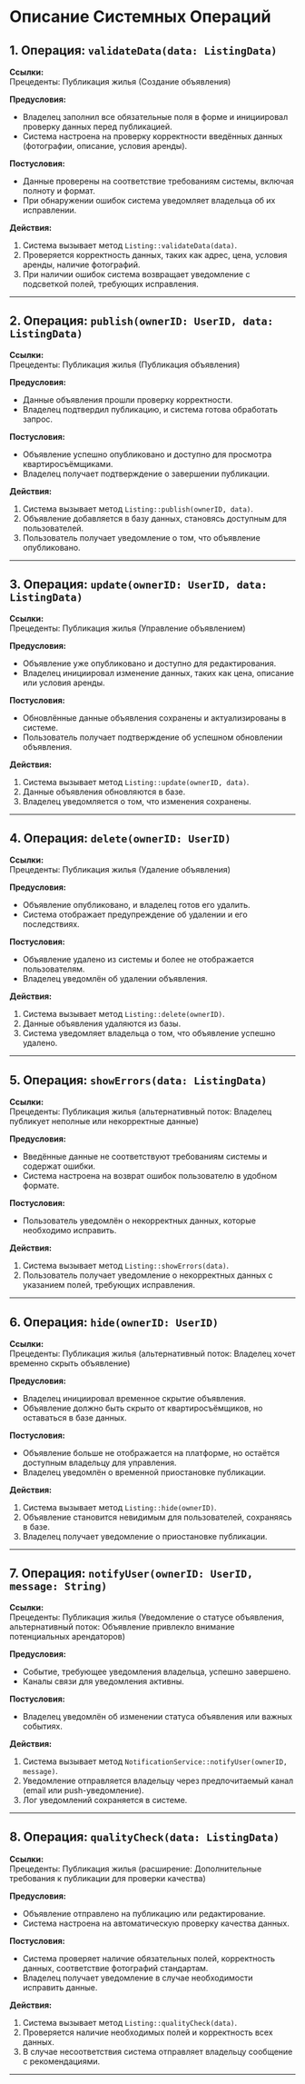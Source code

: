# Описание Системных Операций

## 1. Операция: `validateData(data: ListingData)`

**Ссылки:**  
Прецеденты: Публикация жилья (Создание объявления)

**Предусловия:**
- Владелец заполнил все обязательные поля в форме и инициировал проверку данных перед публикацией.
- Система настроена на проверку корректности введённых данных (фотографии, описание, условия аренды).

**Постусловия:**
- Данные проверены на соответствие требованиям системы, включая полноту и формат.
- При обнаружении ошибок система уведомляет владельца об их исправлении.

**Действия:**
1. Система вызывает метод `Listing::validateData(data)`.
2. Проверяется корректность данных, таких как адрес, цена, условия аренды, наличие фотографий.
3. При наличии ошибок система возвращает уведомление с подсветкой полей, требующих исправления.

---

## 2. Операция: `publish(ownerID: UserID, data: ListingData)`

**Ссылки:**  
Прецеденты: Публикация жилья (Публикация объявления)

**Предусловия:**
- Данные объявления прошли проверку корректности.
- Владелец подтвердил публикацию, и система готова обработать запрос.

**Постусловия:**
- Объявление успешно опубликовано и доступно для просмотра квартиросъёмщиками.
- Владелец получает подтверждение о завершении публикации.

**Действия:**
1. Система вызывает метод `Listing::publish(ownerID, data)`.
2. Объявление добавляется в базу данных, становясь доступным для пользователей.
3. Пользователь получает уведомление о том, что объявление опубликовано.

---

## 3. Операция: `update(ownerID: UserID, data: ListingData)`

**Ссылки:**  
Прецеденты: Публикация жилья (Управление объявлением)

**Предусловия:**
- Объявление уже опубликовано и доступно для редактирования.
- Владелец инициировал изменение данных, таких как цена, описание или условия аренды.

**Постусловия:**
- Обновлённые данные объявления сохранены и актуализированы в системе.
- Пользователь получает подтверждение об успешном обновлении объявления.

**Действия:**
1. Система вызывает метод `Listing::update(ownerID, data)`.
2. Данные объявления обновляются в базе.
3. Владелец уведомляется о том, что изменения сохранены.

---

## 4. Операция: `delete(ownerID: UserID)`

**Ссылки:**  
Прецеденты: Публикация жилья (Удаление объявления)

**Предусловия:**
- Объявление опубликовано, и владелец готов его удалить.
- Система отображает предупреждение об удалении и его последствиях.

**Постусловия:**
- Объявление удалено из системы и более не отображается пользователям.
- Владелец уведомлён об удалении объявления.

**Действия:**
1. Система вызывает метод `Listing::delete(ownerID)`.
2. Данные объявления удаляются из базы.
3. Система уведомляет владельца о том, что объявление успешно удалено.

---

## 5. Операция: `showErrors(data: ListingData)`

**Ссылки:**  
Прецеденты: Публикация жилья (альтернативный поток: Владелец публикует неполные или некорректные данные)

**Предусловия:**
- Введённые данные не соответствуют требованиям системы и содержат ошибки.
- Система настроена на возврат ошибок пользователю в удобном формате.

**Постусловия:**
- Пользователь уведомлён о некорректных данных, которые необходимо исправить.

**Действия:**
1. Система вызывает метод `Listing::showErrors(data)`.
2. Пользователь получает уведомление о некорректных данных с указанием полей, требующих исправления.

---

## 6. Операция: `hide(ownerID: UserID)`

**Ссылки:**  
Прецеденты: Публикация жилья (альтернативный поток: Владелец хочет временно скрыть объявление)

**Предусловия:**
- Владелец инициировал временное скрытие объявления.
- Объявление должно быть скрыто от квартиросъёмщиков, но оставаться в базе данных.

**Постусловия:**
- Объявление больше не отображается на платформе, но остаётся доступным владельцу для управления.
- Владелец уведомлён о временной приостановке публикации.

**Действия:**
1. Система вызывает метод `Listing::hide(ownerID)`.
2. Объявление становится невидимым для пользователей, сохраняясь в базе.
3. Владелец получает уведомление о приостановке публикации.

---

## 7. Операция: `notifyUser(ownerID: UserID, message: String)`

**Ссылки:**  
Прецеденты: Публикация жилья (Уведомление о статусе объявления, альтернативный поток: Объявление привлекло внимание потенциальных арендаторов)

**Предусловия:**
- Событие, требующее уведомления владельца, успешно завершено.
- Каналы связи для уведомления активны.

**Постусловия:**
- Владелец уведомлён об изменении статуса объявления или важных событиях.

**Действия:**
1. Система вызывает метод `NotificationService::notifyUser(ownerID, message)`.
2. Уведомление отправляется владельцу через предпочитаемый канал (email или push-уведомление).
3. Лог уведомлений сохраняется в системе.

---

## 8. Операция: `qualityCheck(data: ListingData)`

**Ссылки:**  
Прецеденты: Публикация жилья (расширение: Дополнительные требования к публикации для проверки качества)

**Предусловия:**
- Объявление отправлено на публикацию или редактирование.
- Система настроена на автоматическую проверку качества данных.

**Постусловия:**
- Система проверяет наличие обязательных полей, корректность данных, соответствие фотографий стандартам.
- Владелец получает уведомление в случае необходимости исправить данные.

**Действия:**
1. Система вызывает метод `Listing::qualityCheck(data)`.
2. Проверяется наличие необходимых полей и корректность всех данных.
3. В случае несоответствия система отправляет владельцу сообщение с рекомендациями.

---